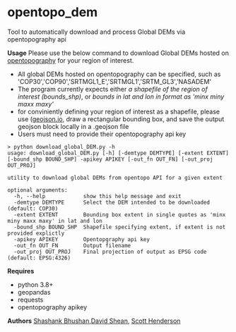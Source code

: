 # opentopo_dem
Tool to automatically download and process Global DEMs via opentopography api


**Usage**
Please use the below command to download Global DEMs hosted on [opentopography](https://portal.opentopography.org/datasets?minX=-144.3169420909554&minY=63.0617743330481&maxX=-144.2537592884724&maxY=63.09891026182693&group=global) for your region of interest.
- All global DEMs hosted on opentopography can be specified, such as 'COP30','COP90','SRTMGL1_E','SRTMGL1','SRTM_GL3','NASADEM'
- The program currently expects either *a shapefile of the region of interest (bounds_shp)*, or *bounds in lat and lon in format as  'minx miny maxx maxy'*
- for conviniently defining your region of interest as a shapefile, please use ([geojson.io](https://geojson.io/), draw a rectangular bounding box, and save the output geojson block locally in a .geojson file
- Users must need to provide their opentopography api key
```console
> python download_global_DEM.py -h
usage: download_global_DEM.py [-h] [-demtype DEMTYPE] [-extent EXTENT] [-bound_shp BOUND_SHP] -apikey APIKEY [-out_fn OUT_FN] [-out_proj OUT_PROJ]

utility to download global DEMs from opentopo API for a given extent

optional arguments:
  -h, --help            show this help message and exit
  -demtype DEMTYPE      Select the DEM intended to be downloaded (default: COP30)
  -extent EXTENT        Bounding box extent in single quotes as 'minx miny maxx maxy' in lat and lon
  -bound_shp BOUND_SHP  Shapefile specifying extent, if extent is not provided explictly
  -apikey APIKEY        Opentopgraphy api key
  -out_fn OUT_FN        Output filename
  -out_proj OUT_PROJ    Final projection of output as EPSG code (default: EPSG:4326)
```

**Requires**
- python 3.8+
- geopandas
- requests
- opentopography apikey

**Authors**
[Shashank Bhushan](https://github.com/ShashankBice),[David Shean](https://github.com/dshean), [Scott Henderson](https://github.com/scottyhq)

